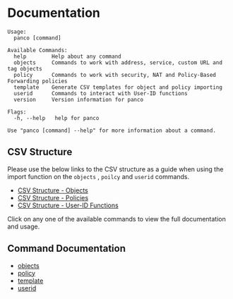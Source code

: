 # Documentation

```
Usage:
  panco [command]

Available Commands:
  help        Help about any command
  objects     Commands to work with address, service, custom URL and tag objects
  policy      Commands to work with security, NAT and Policy-Based Forwarding policies
  template    Generate CSV templates for object and policy importing
  userid      Commands to interact with User-ID functions
  version     Version information for panco

Flags:
  -h, --help   help for panco

Use "panco [command] --help" for more information about a command.
```

## CSV Structure

Please use the below links to the CSV structure as a guide when using the import function on the `objects`
, `poilcy` and `userid` commands.

* [CSV Structure - Objects](https://panco.dev/csv_objects.html)
* [CSV Structure - Policies](https://panco.dev/csv_policy.html)
* [CSV Structure - User-ID Functions](https://panco.dev/csv_userid.html)

Click on any one of the available commands to view the full documentation and usage.

## Command Documentation

* [objects](objects.html)
* [policy](policy.html)
* [template](template.html)
* [userid](userid.html)
